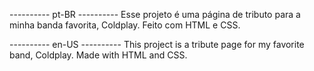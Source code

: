 ---------- pt-BR ----------
Esse projeto é uma página de tributo para a minha banda favorita, Coldplay. Feito com HTML e CSS.


---------- en-US ----------
This project is a tribute page for my favorite band, Coldplay. Made with HTML and CSS.
